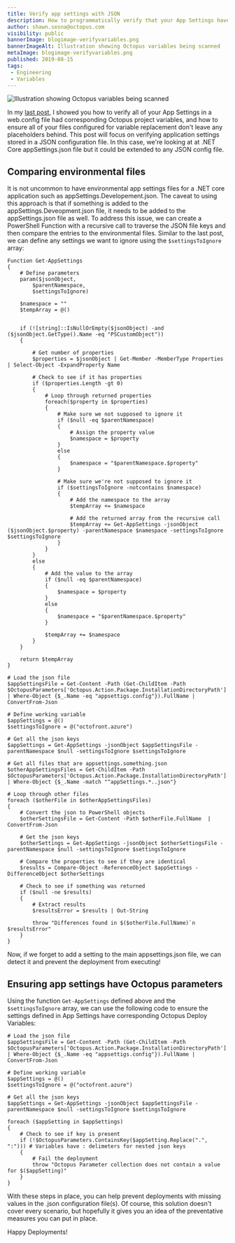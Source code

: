 ```yaml
---
title: Verify app settings with JSON
description: How to programmatically verify that your App Settings have a matching Octopus Deploy variable defined and/or verify environment configs have the same JSON structure.
author: shawn.sesna@octopus.com
visibility: public
bannerImage: blogimage-verifyvariables.png
bannerImageAlt: Illustration showing Octopus variables being scanned
metaImage: blogimage-verifyvariables.png
published: 2019-08-15
tags:
 - Engineering
 - Variables
---
```


![Illustration showing Octopus variables being scanned](blogimage-verifyvariables.png)

In my [last post](https://octopus.com/blog/verify-appsettings-or-variable-replacement), I showed you how to verify all of your App Settings in a web.config file had corresponding Octopus project variables, and how to ensure all of your files configured for variable replacement don't leave any placeholders behind. This post will focus on verifying application settings stored in a JSON configuration file. In this case, we're looking at at .NET Core appSettings.json file but it could be extended to any JSON config file.

## Comparing environmental files

It is not uncommon to have environmental app settings files for a .NET core application such as appSettings.Developement.json.  The caveat to using this approach is that if something is added to the appSettings.Deveopment.json file, it needs to be added to the appSettings.json file as well.  To address this issue, we can create a PowerShell Function with a recursive call to traverse the JSON file keys and then compare the entries to the environmental files.  Similar to the last post, we can define any settings we want to ignore using the `$settingsToIgnore` array:

```PS
Function Get-AppSettings
{
    # Define parameters
    param($jsonObject,
        $parentNamespace,
        $settingsToIgnore)

    $namespace = ""
    $tempArray = @()


    if (![string]::IsNullOrEmpty($jsonObject) -and ($jsonObject.GetType().Name -eq "PSCustomObject"))
    {

        # Get number of properties
        $properties = $jsonObject | Get-Member -MemberType Properties | Select-Object -ExpandProperty Name

        # Check to see if it has properties
        if ($properties.Length -gt 0)
        {
            # Loop through returned properties
            foreach($property in $properties)
            {
                # Make sure we not supposed to ignore it
                if ($null -eq $parentNamespace)
                {
                    # Assign the property value
                    $namespace = $property
                }
                else
                {
                    $namespace = "$parentNamespace.$property"
                }

                # Make sure we're not supposed to ignore it
                if ($settingsToIgnore -notcontains $namespace)
                {
                    # Add the namespace to the array
                    $tempArray += $namespace

                    # Add the returned array from the recursive call
                    $tempArray += Get-AppSettings -jsonObject ($jsonObject.$property) -parentNamespace $namespace -settingsToIgnore $settingsToIgnore
                }
            }
        }
        else
        {
            # Add the value to the array
            if ($null -eq $parentNamespace)
            {
                $namespace = $property
            }
            else
            {
                $namespace = "$parentNamespace.$property"
            }

            $tempArray += $namespace
        }
    }

    return $tempArray
}

# Load the json file
$appSettingsFile = Get-Content -Path (Get-ChildItem -Path $OctopusParameters['Octopus.Action.Package.InstallationDirectoryPath'] | Where-Object {$_.Name -eq "appsettigs.config"}).FullName | ConvertFrom-Json

# Define working variable
$appSettings = @()
$settingsToIgnore = @("octofront.azure")

# Get all the json keys
$appSettings = Get-AppSettings -jsonObject $appSettingsFile -parentNamespace $null -settingsToIgnore $settingsToIgnore

# Get all files that are appsettings.something.json
$otherAppSettingsFiles = Get-ChildItem -Path  $OctopusParameters['Octopus.Action.Package.InstallationDirectoryPath']  | Where-Object {$_.Name -match "^appSettings.*..json"}

# Loop through other files
foreach ($otherFile in $otherAppSettingsFiles)
{
    # Convert the json to PowerShell objects
    $otherSettingsFile = Get-Content -Path $otherFile.FullName  | ConvertFrom-Json

    # Get the json keys
    $otherSettings = Get-AppSettings -jsonObject $otherSettingsFile -parentNamespace $null -settingsToIgnore $settingsToIgnore

    # Compare the properties to see if they are identical
    $results = Compare-Object -ReferenceObject $appSettings -DifferenceObject $otherSettings

    # Check to see if something was returned
    if ($null -ne $results)
    {
        # Extract results
        $resultsError = $results | Out-String

        throw "Differences found in $($otherFile.FullName)`n $resultsError"
    }
}
```

Now, if we forget to add a setting to the main appsettings.json file, we can detect it and prevent the deployment from executing!

## Ensuring app settings have Octopus parameters

Using the function `Get-AppSettings` defined above and the `$settingsToIgnore` array, we can use the following code to ensure the settings defined in App Settings have corresponding Octopus Deploy Variables:

```PS
# Load the json file
$appSettingsFile = Get-Content -Path (Get-ChildItem -Path $OctopusParameters['Octopus.Action.Package.InstallationDirectoryPath'] | Where-Object {$_.Name -eq "appsettigs.config"}).FullName | ConvertFrom-Json

# Define working variable
$appSettings = @()
$settingsToIgnore = @("octofront.azure")

# Get all the json keys
$appSettings = Get-AppSettings -jsonObject $appSettingsFile -parentNamespace $null -settingsToIgnore $settingsToIgnore

foreach ($appSetting in $appSettings)
{
	# Check to see if key is present
    if (!$OctopusParameters.ContainsKey($appSetting.Replace(".", ":"))) # Variables have : delimeters for nested json keys
    {
    	# Fail the deployment
        throw "Octopus Parameter collection does not contain a value for $($appSetting)"
    }    
}
```

With these steps in place, you can help prevent deployments with missing values in the .json configuration file(s). Of course, this solution doesn't cover every scenario, but hopefully it gives you an idea of the preventative measures you can put in place.

Happy Deployments!
